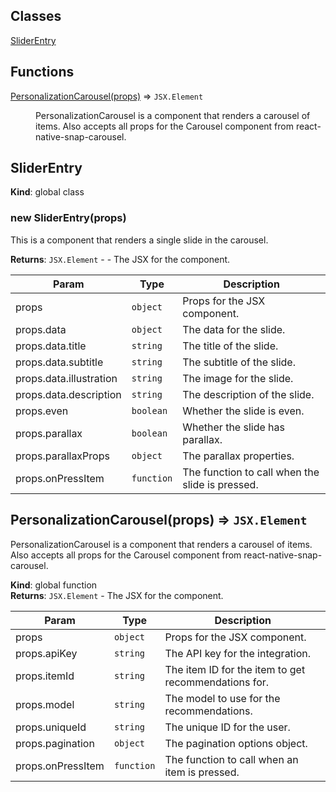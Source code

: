 ## Classes

<dl>
<dt><a href="#SliderEntry">SliderEntry</a></dt>
<dd></dd>
</dl>

## Functions

<dl>
<dt><a href="#PersonalizationCarousel">PersonalizationCarousel(props)</a> ⇒ <code>JSX.Element</code></dt>
<dd><p>PersonalizationCarousel is a component that renders a carousel of items.
Also accepts all props for the Carousel component from react-native-snap-carousel.</p>
</dd>
</dl>

<a name="SliderEntry"></a>

## SliderEntry
**Kind**: global class  
<a name="new_SliderEntry_new"></a>

### new SliderEntry(props)
This is a component that renders a single slide in the carousel.

**Returns**: <code>JSX.Element</code> - - The JSX for the component.  

| Param | Type | Description |
| --- | --- | --- |
| props | <code>object</code> | Props for the JSX component. |
| props.data | <code>object</code> | The data for the slide. |
| props.data.title | <code>string</code> | The title of the slide. |
| props.data.subtitle | <code>string</code> | The subtitle of the slide. |
| props.data.illustration | <code>string</code> | The image for the slide. |
| props.data.description | <code>string</code> | The description of the slide. |
| props.even | <code>boolean</code> | Whether the slide is even. |
| props.parallax | <code>boolean</code> | Whether the slide has parallax. |
| props.parallaxProps | <code>object</code> | The parallax properties. |
| props.onPressItem | <code>function</code> | The function to call when the slide is pressed. |

<a name="PersonalizationCarousel"></a>

## PersonalizationCarousel(props) ⇒ <code>JSX.Element</code>
PersonalizationCarousel is a component that renders a carousel of items.
Also accepts all props for the Carousel component from react-native-snap-carousel.

**Kind**: global function  
**Returns**: <code>JSX.Element</code> - The JSX for the component.  

| Param | Type | Description |
| --- | --- | --- |
| props | <code>object</code> | Props for the JSX component. |
| props.apiKey | <code>string</code> | The API key for the integration. |
| props.itemId | <code>string</code> | The item ID for the item to get recommendations for. |
| props.model | <code>string</code> | The model to use for the recommendations. |
| props.uniqueId | <code>string</code> | The unique ID for the user. |
| props.pagination | <code>object</code> | The pagination options object. |
| props.onPressItem | <code>function</code> | The function to call when an item is pressed. |

